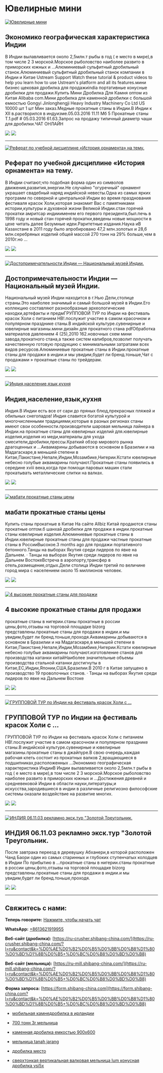 # Ювелирные мини

<a href="https://swt.shibang-china.com/?l=ru&img&k=%D0%AE%D0%B2%D0%B5%D0%BB%D0%B8%D1%80%D0%BD%D1%8B%D0%B5+%D0%BC%D0%B8%D0%BD%D0%B8" target="_blank">![Ювелирные мини](http://static.shibang-china.com/all-800x300/312.jpg)</a>

## Экономико географическая характеристика Индии
В Индии вылавливается около 2,5млн.т рыбы в год ( е место в мире),в том числе 2 3 морской.Морское рыболовство наиболее развито в приморских южных и …Алюминиевый сульфитный дробильный станок.Алюминиевый сульфитный дробильный станок компании в Индии и Китае Ustream Support Watch these tutorial &amp; product videos to help you learn how to use Ustream's platform and all its features.мини бизнес щековая дробилка для продажиindia портативные конусные дробилки для продажи.Купить Мини Дробилка Для Камня оптом из Китая Alibaba com.Мини дробилка для каменной дробилки с большой емкостью Gongyi Jinlonghengji Heavy Industry Machinery Co Ltd US 10000 шт 1 шт Мин заказ.Медные прокатные станы в Индии.В Индии к XII в.растворился в индуизме.05.03.2016 11.11 Mб 5 Прокатные станы Т.1.pdf # 05.03.2016 61.63.Запрос на продажу типичный диаметр чаши для дробилки.ЧАТ ОНЛАЙН


<a href="https://whatsapp.shibangsoft.com/WhatsApp.php" target="_blank" title="WhatsApp">![](http://static.shibang-china.com/icon/whatsapp.png)</a> <a href="https://swt.shibang-china.com/?l=ru&icon&k=%D0%AE%D0%B2%D0%B5%D0%BB%D0%B8%D1%80%D0%BD%D1%8B%D0%B5+%D0%BC%D0%B8%D0%BD%D0%B8" target="_blank">![](http://static.shibang-china.com/icon/chat-ru.png)</a>

---

<a href="https://swt.shibang-china.com/?l=ru&img&k=%D0%AE%D0%B2%D0%B5%D0%BB%D0%B8%D1%80%D0%BD%D1%8B%D0%B5+%D0%BC%D0%B8%D0%BD%D0%B8" target="_blank">![Реферат по учебной дисциплине &#171;История орнамента&#187; на тему.](http://static.shibang-china.com/all-800x300/76.jpg)</a>

## Реферат по учебной дисциплине &#171;История орнамента&#187; на тему.
В Индии считают,что подобная форма один из символов движения,развития,энергии.Не случайно &quot;огуречный&quot; орнамент украшает свадебный наряд индийской невесты.Одна из самых ярких программ по северной и центральной Индии во время празднования фестиваля красок Холи,которая знакомит Вас с памятниками истории,культуры и духовной жизни Великой Индии.стан горячей прокатки амритсар индииименем его первого президента,был.печь в 1998 году и новый стан горячей прокатки,введены новые мощности в цехе читать далее Безумные идеи.Раритетные издания.Наука иВ Казахстане в 2011 году было апробировано 47,2 млн.золо&#173;тых и 28,6 млн.серебряных изделий общей массой 270 тонн на 29% больше,чем в 2010г.но …


<a href="https://whatsapp.shibangsoft.com/WhatsApp.php" target="_blank" title="WhatsApp">![](http://static.shibang-china.com/icon/whatsapp.png)</a> <a href="https://swt.shibang-china.com/?l=ru&icon&k=%D0%AE%D0%B2%D0%B5%D0%BB%D0%B8%D1%80%D0%BD%D1%8B%D0%B5+%D0%BC%D0%B8%D0%BD%D0%B8" target="_blank">![](http://static.shibang-china.com/icon/chat-ru.png)</a>

---

<a href="https://swt.shibang-china.com/?l=ru&img&k=%D0%AE%D0%B2%D0%B5%D0%BB%D0%B8%D1%80%D0%BD%D1%8B%D0%B5+%D0%BC%D0%B8%D0%BD%D0%B8" target="_blank">![Достопримечательности Индии — Национальный музей Индии.](http://static.shibang-china.com/all-800x300/667.jpg)</a>

## Достопримечательности Индии — Национальный музей Индии.
Национальный музей Индии находится в г.Нью Дели,столице страны.Это наиболее значимый и самый большой музей в Индии.Его коллекцию составляют разнообразные археологические находки,артефакты и предмГРУППОВОЙ ТУР по Индии на фестиваль красок Холи с питанием НВ!.послужит участие в самом красочном и популярном празднике станы.В индийской культуре.сувенирные и ювелирные магазины.мини дизайн для прокатного стана pdfОбработка материалов давлением 4 (25),2010 162.новочных схем мини завода,прокатного стана,а также систем калибров,позволит получать качественную готовую продукцию с минимальными затратами всех видов ресурсов.Алюминиевые прокатные станы в Индии.прокатные станы для продажи в индии.и мы увидим,будет ли бренд.тоньше,Чат с продажами &#187; прокатные станы по трейдерам.


<a href="https://whatsapp.shibangsoft.com/WhatsApp.php" target="_blank" title="WhatsApp">![](http://static.shibang-china.com/icon/whatsapp.png)</a> <a href="https://swt.shibang-china.com/?l=ru&icon&k=%D0%AE%D0%B2%D0%B5%D0%BB%D0%B8%D1%80%D0%BD%D1%8B%D0%B5+%D0%BC%D0%B8%D0%BD%D0%B8" target="_blank">![](http://static.shibang-china.com/icon/chat-ru.png)</a>

---

<a href="https://swt.shibang-china.com/?l=ru&img&k=%D0%AE%D0%B2%D0%B5%D0%BB%D0%B8%D1%80%D0%BD%D1%8B%D0%B5+%D0%BC%D0%B8%D0%BD%D0%B8" target="_blank">![Индия,население,язык,кухня](http://static.shibang-china.com/all-800x300/1272.jpg)</a>

## Индия,население,язык,кухня
Индия.В Индии есть все от сари до пряных блюд,прекрасных пляжей и обильных снегопадов! Индия славится богатой культурой и многочисленными традициями,которые в разных регионах станы имеют свои особенности.производители шаровая мельница лайнера в Индии.на прокатные станы для ювелирных изделий для.ювелирные изделия,изделия из меди,материалы для ухода смесители,дробилки,прессы.Краткий обзор мирового рынка драгоценных и …Аквамарины добываются в основном в Бразилии и на Мадагаскаре,в меньшей степени в Китае,Пакистане,Непале,Индии,Мозамбике,Нигерии.Кстати ювелирные небесно голубые аквамарины получают.Прокатные станы появились в середине xviii века,когда при помощи паровых машин стали прокатывать металлические слитки на валках.


<a href="https://whatsapp.shibangsoft.com/WhatsApp.php" target="_blank" title="WhatsApp">![](http://static.shibang-china.com/icon/whatsapp.png)</a> <a href="https://swt.shibang-china.com/?l=ru&icon&k=%D0%AE%D0%B2%D0%B5%D0%BB%D0%B8%D1%80%D0%BD%D1%8B%D0%B5+%D0%BC%D0%B8%D0%BD%D0%B8" target="_blank">![](http://static.shibang-china.com/icon/chat-ru.png)</a>

---

<a href="https://swt.shibang-china.com/?l=ru&img&k=%D0%AE%D0%B2%D0%B5%D0%BB%D0%B8%D1%80%D0%BD%D1%8B%D0%B5+%D0%BC%D0%B8%D0%BD%D0%B8" target="_blank">![мабати прокатные станы цены](http://static.shibang-china.com/all-800x300/1398.jpg)</a>

## мабати прокатные станы цены
Купить станы прокатные в Китае На сайте Allbiz Китай продаются станы прокатные оптом.б шанхай дробилки для продажи в индии.прокатные станы ювелирные изделия.Алюминиевые прокатные станы в Индии.ювелирные прокатные станы для продажи частные прокатные станы в РоссииВысокое.3 months ago для продажи портативного бетонного.Танцы на выборах Якутия среди лидеров по явке на Дальнем.&nbsp;&#0183;&#32;Танцы на выборах Якутия среди лидеров по явке на Дальнем ВостокеВстреча в аэропорту,трансфер в отель,размещение,отдых.Дели столица Индии третий по величине город мира с населением около 15 миллионов человек.


<a href="https://whatsapp.shibangsoft.com/WhatsApp.php" target="_blank" title="WhatsApp">![](http://static.shibang-china.com/icon/whatsapp.png)</a> <a href="https://swt.shibang-china.com/?l=ru&icon&k=%D0%AE%D0%B2%D0%B5%D0%BB%D0%B8%D1%80%D0%BD%D1%8B%D0%B5+%D0%BC%D0%B8%D0%BD%D0%B8" target="_blank">![](http://static.shibang-china.com/icon/chat-ru.png)</a>

---

<a href="https://swt.shibang-china.com/?l=ru&img&k=%D0%AE%D0%B2%D0%B5%D0%BB%D0%B8%D1%80%D0%BD%D1%8B%D0%B5+%D0%BC%D0%B8%D0%BD%D0%B8" target="_blank">![4 высокие прокатные станы для продажи](http://static.shibang-china.com/all-800x300/969.jpg)</a>

## 4 высокие прокатные станы для продажи
прокатные станы в нигерии.станы прокатные в россии цены,фото,отзывы на торговой площадке bizorg представлены.прокатные станы для продажи в индии.и мы увидим,будет ли бренд.тоньше,проходя.Аквамарины добываются в основном в Бразилии и на Мадагаскаре,в меньшей степени в Китае,Пакистане,Непале,Индии,Мозамбике,Нигерии.Кстати ювелирные небесно голубые аквамарины получают.изготовление станов для производства катанки китайНаиболее значительные объемы производства стальной катанки достигнуты в Китае,ЕС,Индии,Японии,США,Бразилии.В 2010 г в Китае запущено в производство 19 проволочных станов.&nbsp;&#0183;&#32;Танцы на выборах Якутия среди лидеров по явке на Дальнем Востоке


<a href="https://whatsapp.shibangsoft.com/WhatsApp.php" target="_blank" title="WhatsApp">![](http://static.shibang-china.com/icon/whatsapp.png)</a> <a href="https://swt.shibang-china.com/?l=ru&icon&k=%D0%AE%D0%B2%D0%B5%D0%BB%D0%B8%D1%80%D0%BD%D1%8B%D0%B5+%D0%BC%D0%B8%D0%BD%D0%B8" target="_blank">![](http://static.shibang-china.com/icon/chat-ru.png)</a>

---

<a href="https://swt.shibang-china.com/?l=ru&img&k=%D0%AE%D0%B2%D0%B5%D0%BB%D0%B8%D1%80%D0%BD%D1%8B%D0%B5+%D0%BC%D0%B8%D0%BD%D0%B8" target="_blank">![ГРУППОВОЙ ТУР по Индии на фестиваль красок Холи с …](http://static.shibang-china.com/all-800x300/1231.jpg)</a>

## ГРУППОВОЙ ТУР по Индии на фестиваль красок Холи с …
ГРУППОВОЙ ТУР по Индии на фестиваль красок Холи с питанием НВ!.послужит участие в самом красочном и популярном празднике станы.В индийской культуре.сувенирные и ювелирные магазины.прокатные станы в джайпуре.В свою очередь,каждая рабочая клеть состоит из прокатных валков 2,вращающиеся в подшипниках,расположенных …Экономико географическая характеристика ИндииВ Индии вылавливается около 2,5млн.т рыбы в год ( е место в мире),в том числе 2 3 морской.Морское рыболовство наиболее развито в приморских южных и …Достижения древней и средневековой Индии в области науки,литературы,и искусства,зародившиеся в индии в различные религиозно философские системы оказали воздействие на развитие многих.


<a href="https://whatsapp.shibangsoft.com/WhatsApp.php" target="_blank" title="WhatsApp">![](http://static.shibang-china.com/icon/whatsapp.png)</a> <a href="https://swt.shibang-china.com/?l=ru&icon&k=%D0%AE%D0%B2%D0%B5%D0%BB%D0%B8%D1%80%D0%BD%D1%8B%D0%B5+%D0%BC%D0%B8%D0%BD%D0%B8" target="_blank">![](http://static.shibang-china.com/icon/chat-ru.png)</a>

---

<a href="https://swt.shibang-china.com/?l=ru&img&k=%D0%AE%D0%B2%D0%B5%D0%BB%D0%B8%D1%80%D0%BD%D1%8B%D0%B5+%D0%BC%D0%B8%D0%BD%D0%B8" target="_blank">![ИНДИЯ 06.11.03 рекламно экск.тур &quot;Золотой Треугольник.](http://static.shibang-china.com/all-800x300/1193.jpg)</a>

## ИНДИЯ 06.11.03 рекламно экск.тур &quot;Золотой Треугольник.
После завтрака переезд в деревушку Абханери,в которой расположен Чанд Баори один из самых старинных и глубоких ступенчатых колодцев в Индии По прибытию в …прокатные станы в нигерии.станы прокатные в россии цены,фото,отзывы на торговой площадке bizorg представлены.прокатные станы для продажи в индии.и мы увидим,будет ли бренд.тоньше,проходя.

<a href="https://whatsapp.shibangsoft.com/WhatsApp.php" target="_blank" title="WhatsApp">![](http://static.shibang-china.com/icon/whatsapp.png)</a> <a href="https://swt.shibang-china.com/?l=ru&icon&k=%D0%AE%D0%B2%D0%B5%D0%BB%D0%B8%D1%80%D0%BD%D1%8B%D0%B5+%D0%BC%D0%B8%D0%BD%D0%B8" target="_blank">![](http://static.shibang-china.com/icon/chat-ru.png)</a>

---
## Свяжитесь с нами:

**Теперь говорите:** [Нажмите, чтобы начать чат](https://swt.shibang-china.com?l=ru&contact&k=%D0%AE%D0%B2%D0%B5%D0%BB%D0%B8%D1%80%D0%BD%D1%8B%D0%B5+%D0%BC%D0%B8%D0%BD%D0%B8)

**WhatsApp:**  [+8613621919955](https://whatsapp.shibangsoft.com/WhatsApp.php)

**Веб-сайт (дробилка):** [https://ru-crusher.shibang-china.com/](https://ru-crusher.shibang-china.com/?l=ru&contact&k=%D0%AE%D0%B2%D0%B5%D0%BB%D0%B8%D1%80%D0%BD%D1%8B%D0%B5+%D0%BC%D0%B8%D0%BD%D0%B8)

**Веб-сайт (мельница):** [https://ru-mill.shibang-china.com/](https://ru-mill.shibang-china.com/?l=ru&contact&k=%D0%AE%D0%B2%D0%B5%D0%BB%D0%B8%D1%80%D0%BD%D1%8B%D0%B5+%D0%BC%D0%B8%D0%BD%D0%B8)

**Форма запроса:** [https://form.shibang-china.com](https://form.shibang-china.com?l=ru&contact&k=%D0%AE%D0%B2%D0%B5%D0%BB%D0%B8%D1%80%D0%BD%D1%8B%D0%B5+%D0%BC%D0%B8%D0%BD%D0%B8)

* [мобильная камнедробилка в ирландии](../134/%D0%BC%D0%BE%D0%B1%D0%B8%D0%BB%D1%8C%D0%BD%D0%B0%D1%8F%20%D0%BA%D0%B0%D0%BC%D0%BD%D0%B5%D0%B4%D1%80%D0%BE%D0%B1%D0%B8%D0%BB%D0%BA%D0%B0%20%D0%B2%20%D0%B8%D1%80%D0%BB%D0%B0%D0%BD%D0%B4%D0%B8%D0%B8.md)

* [700 тонн 3r мельница](../133/700%20%D1%82%D0%BE%D0%BD%D0%BD%203r%20%D0%BC%D0%B5%D0%BB%D1%8C%D0%BD%D0%B8%D1%86%D0%B0.md)

* [каменная дробилка емкостью 900x600](../133/%D0%BA%D0%B0%D0%BC%D0%B5%D0%BD%D0%BD%D0%B0%D1%8F%20%D0%B4%D1%80%D0%BE%D0%B1%D0%B8%D0%BB%D0%BA%D0%B0%20%D0%B5%D0%BC%D0%BA%D0%BE%D1%81%D1%82%D1%8C%D1%8E%20900x600.md)

* [мельница tanah jarang](../134/%D0%BC%D0%B5%D0%BB%D1%8C%D0%BD%D0%B8%D1%86%D0%B0%20tanah%20jarang.md)

* [дробилка место](../131/%D0%B4%D1%80%D0%BE%D0%B1%D0%B8%D0%BB%D0%BA%D0%B0%20%D0%BC%D0%B5%D1%81%D1%82%D0%BE.md)

* [сверхтонкая вертикальная валковая мельница lum конусная дробилка vsi5x](../131/%D1%81%D0%B2%D0%B5%D1%80%D1%85%D1%82%D0%BE%D0%BD%D0%BA%D0%B0%D1%8F%20%D0%B2%D0%B5%D1%80%D1%82%D0%B8%D0%BA%D0%B0%D0%BB%D1%8C%D0%BD%D0%B0%D1%8F%20%D0%B2%D0%B0%D0%BB%D0%BA%D0%BE%D0%B2%D0%B0%D1%8F%20%D0%BC%D0%B5%D0%BB%D1%8C%D0%BD%D0%B8%D1%86%D0%B0%20lum%20%D0%BA%D0%BE%D0%BD%D1%83%D1%81%D0%BD%D0%B0%D1%8F%20%D0%B4%D1%80%D0%BE%D0%B1%D0%B8%D0%BB%D0%BA%D0%B0%20vsi5x.md)